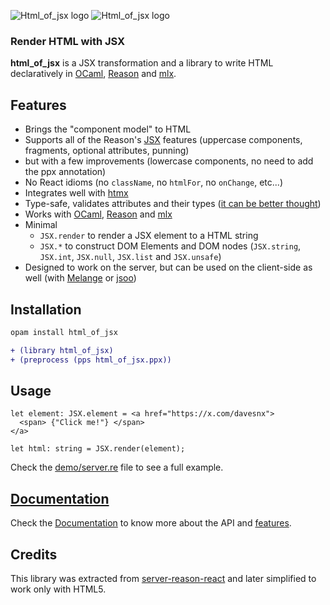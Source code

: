 ![Html_of_jsx logo](./docs/logo-white.png#gh-dark-mode-only)
![Html_of_jsx logo](./docs/logo-black.png#gh-light-mode-only)

### Render HTML with JSX

**html_of_jsx** is a JSX transformation and a library to write HTML declaratively in [OCaml](https://ocaml.org), [Reason](https://reasonml.github.io) and [mlx](https://github.com/ocaml-mlx/mlx).

## Features

- Brings the "component model" to HTML
- Supports all of the Reason's [JSX](https://reasonml.github.io/docs/en/jsx) features (uppercase components, fragments, optional attributes, punning)
- but with a few improvements (lowercase components, no need to add the ppx annotation)
- No React idioms (no `className`, no `htmlFor`, no `onChange`, etc...)
- Integrates well with [htmx](https://htmx.org)
- Type-safe, validates attributes and their types ([it can be better thought](https://github.com/davesnx/html_of_jsx/issues/2))
- Works with [OCaml](https://ocaml.org), [Reason](https://reasonml.github.io) and [mlx](https://github.com/ocaml-mlx/mlx)
- Minimal
  - `JSX.render` to render a JSX element to a HTML string
  - `JSX.*` to construct DOM Elements and DOM nodes (`JSX.string`, `JSX.int`, `JSX.null`, `JSX.list` and `JSX.unsafe`)
- Designed to work on the server, but can be used on the client-side as well (with [Melange](https://melange.re) or [jsoo](https://ocsigen.org/js_of_ocaml/))

## Installation

```sh
opam install html_of_jsx
```

```diff
+ (library html_of_jsx)
+ (preprocess (pps html_of_jsx.ppx))
```

## Usage

```reason
let element: JSX.element = <a href="https://x.com/davesnx">
  <span> {"Click me!"} </span>
</a>

let html: string = JSX.render(element);
```

Check the [demo/server.re](./demo/server.re) file to see a full example.

## [Documentation](https://davesnx.github.io/html_of_jsx/html_of_jsx/index.html)

Check the [Documentation](https://davesnx.github.io/html_of_jsx/html_of_jsx/index.html) to know more about the API and [features](https://davesnx.github.io/html_of_jsx/html_of_jsx/features.html).

## Credits

This library was extracted from [server-reason-react](https://github.com/ml-in-barcelona/server-reason-react) and later simplified to work only with HTML5.
